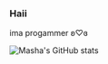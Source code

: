 ### Haii

ima progammer ʚ♡ɞ

![Masha's GitHub stats](https://github-readme-stats.vercel.app/api?username=mashacore&show_icons=true&theme=tokyonight)
